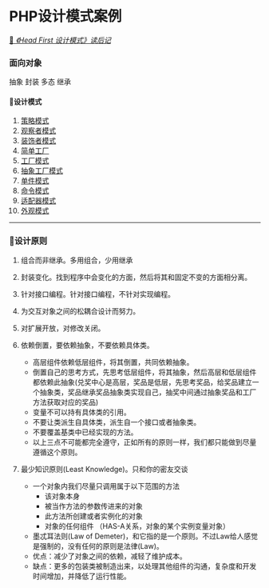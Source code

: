 
# PHP设计模式案例
<u>📒 _《Head First 设计模式》读后记</u>_




### 面向对象
抽象
封装
多态
继承

#### 🎯设计模式
1.  [策略模式](StrategyMode/)
2.  [观察者模式](ObserverMode/)
3.  [装饰者模式](Decorator/)
4.  [简单工厂](SimpleFactory/)
5.  [工厂模式](Factory/)
5.  [抽象工厂模式](AbstractFactory/)
6.  [单件模式](Singleton/)
7.  [命令模式](Command/)
8.  [适配器模式](Adapter/)
9.  [外观模式](Facade/)



------




### 🐒设计原则
1. 组合而非继承。多用组合，少用继承
2. 封装变化。找到程序中会变化的方面，然后将其和固定不变的方面相分离。
3. 针对接口编程。针对接口编程，不针对实现编程。
4. 为交互对象之间的松耦合设计而努力。
5. 对扩展开放，对修改关闭。
6. 依赖倒置，要依赖抽象，不要依赖具体类。
   - 高层组件依赖低层组件，将其倒置，共同依赖抽象。
   - 倒置自己的思考方式，先思考低层组件，将其抽象，然后高层和低层组件都依赖此抽象(兑奖中心是高层，奖品是低层，先思考奖品，给奖品建立一个抽象类，奖品继承奖品抽象类实现自己，抽奖中间通过抽象奖品和工厂方法获取对应的奖品)
    - 变量不可以持有具体类的引用。
    - 不要让类派生自具体类，派生自一个接口或者抽象类。
    - 不要覆盖基类中已经实现的方法。
    - 以上三点不可能都完全遵守，正如所有的原则一样，我们都只能做到尽量遵循这个原则。
   
7. 最少知识原则(Least Knowledge)。只和你的密友交谈
   - 一个对象内我们尽量只调用属于以下范围的方法
     - 该对象本身
     - 被当作方法的参数传进来的对象
     - 此方法所创建或者实例化的对象
     - 对象的任何组件 （HAS-A关系，对象的某个实例变量对象）
   - 墨忒耳法则(Law of Demeter)，和它指的是一个原则。不过Law给人感觉是强制的，没有任何的原则是法律(Law)。
   - 优点：减少了对象之间的依赖，减轻了维护成本。
   - 缺点：更多的包装类被制造出来，以处理其他组件的沟通，复杂度和开发时间增加，并降低了运行性能。



  	 







